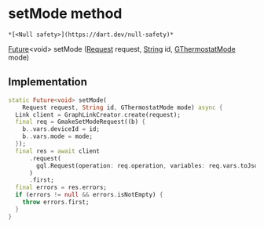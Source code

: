 


# setMode method




    *[<Null safety>](https://dart.dev/null-safety)*




[Future](https://api.flutter.dev/flutter/dart-async/Future-class.html)&lt;void> setMode
([Request](../../yonomi-sdk/Request-class.md) request, [String](https://api.flutter.dev/flutter/dart-core/String-class.html) id, [GThermostatMode](../../third_party_yonomi_graphql_schema_schema.docs.schema.gql/GThermostatMode-class.md) mode)








## Implementation

```dart
static Future<void> setMode(
    Request request, String id, GThermostatMode mode) async {
  Link client = GraphLinkCreator.create(request);
  final req = GmakeSetModeRequest((b) {
    b..vars.deviceId = id;
    b..vars.mode = mode;
  });
  final res = await client
      .request(
        gql.Request(operation: req.operation, variables: req.vars.toJson()),
      )
      .first;
  final errors = res.errors;
  if (errors != null && errors.isNotEmpty) {
    throw errors.first;
  }
}
```







